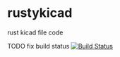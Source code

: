# rustykicad
rust kicad file code

TODO fix build status
[![Build Status](https://travis-ci.org/andete/rustykicad.svg?branch=master)](https://travis-ci.org/andete/rustykicad)
